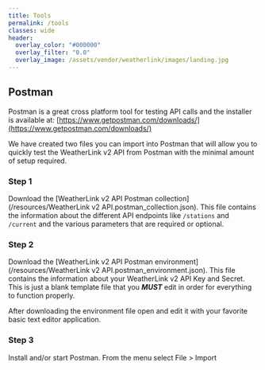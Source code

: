 ```yaml
---
title: Tools
permalink: /tools
classes: wide
header:
  overlay_color: "#000000"
  overlay_filter: "0.0"
  overlay_image: /assets/vendor/weatherlink/images/landing.jpg
---
```


## Postman

Postman is a great cross platform tool for testing API calls and the installer is available at: [https://www.getpostman.com/downloads/](https://www.getpostman.com/downloads/)

We have created two files you can import into Postman that will allow you to quickly test the WeatherLink v2 API from Postman with the minimal amount of setup required.

### Step 1

Download the [WeatherLink v2 API Postman collection](/resources/WeatherLink v2 API.postman_collection.json). This file contains the information about the different API endpoints like `/stations` and `/current` and the various parameters that are required or optional.

### Step 2

Download the [WeatherLink v2 API Postman environment](/resources/WeatherLink v2 API.postman_environment.json). This file contains the information about your WeatherLink v2 API Key and Secret. This is just a blank template file that you <b><i>MUST</i></b> edit in order for everything to function properly.

After downloading the environment file open and edit it with your favorite basic text editor application.

### Step 3

Install and/or start Postman. From the menu select File > Import
